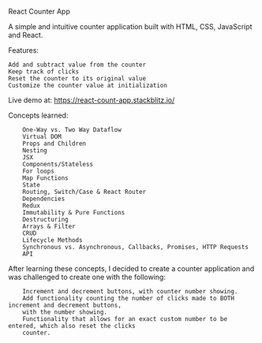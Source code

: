 React Counter App

A simple and intuitive counter application built with HTML, CSS, JavaScript and React.

Features:

    Add and subtract value from the counter
    Keep track of clicks
    Reset the counter to its original value
    Customize the counter value at initialization

Live demo at: https://react-count-app.stackblitz.io/

Concepts learned:

        One-Way vs. Two Way Dataflow
        Virtual DOM
        Props and Children
        Nesting
        JSX
        Components/Stateless
        For loops
        Map Functions
        State
        Routing, Switch/Case & React Router
        Dependencies
        Redux
        Immutability & Pure Functions
        Destructuring
        Arrays & Filter
        CRUD
        Lifecycle Methods
        Synchronous vs. Asynchronous, Callbacks, Promises, HTTP Requests
        API
        
 After learning these concepts, I decided to create a counter application and was challenged to create one with the following:
 
        Increment and decrement buttons, with counter number showing.
        Add functionality counting the number of clicks made to BOTH increment and decrement buttons, 
        with the number showing.
        Functionality that allows for an exact custom number to be entered, which also reset the clicks 
        counter.
        

